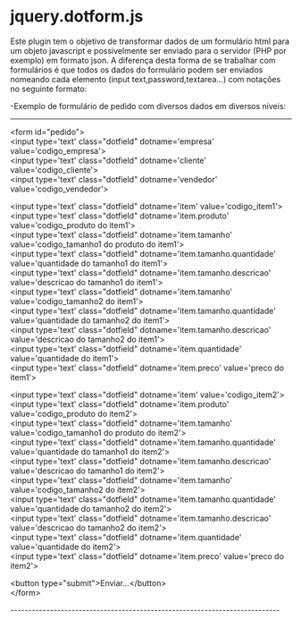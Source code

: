 # jquery.dotform.js

Este plugin tem o objetivo de transformar dados de um formulário html para um objeto javascript 
e possivelmente ser enviado para o servidor (PHP por exemplo) em formato json.
A diferença desta forma de se trabalhar com formulários é que todos os dados do formulário podem ser enviados 
nomeando cada elemento (input text,password,textarea...) com notações no seguinte formato:

-Exemplo de formulário de pedido com diversos dados em diversos níveis:

------------------------------------------------------------------------------------------------------
<p>&lt;form id=&quot;pedido&quot;&gt;<br />
&lt;input type='text' class=&quot;dotfield&quot; dotname='empresa'	 value='codigo_empresa'&gt;<br />
&lt;input type='text' class=&quot;dotfield&quot; dotname='cliente' 	 value='codigo_cliente'&gt;<br />
&lt;input type='text' class=&quot;dotfield&quot; dotname='vendedor' 	 value='codigo_vendedor'&gt;</p>
<p> &lt;input type='text' class=&quot;dotfield&quot; dotname='item' 						          value='codigo_item1'&gt;<br />
  &lt;input type='text' class=&quot;dotfield&quot; dotname='item.produto' 				      value='codigo_produto do item1'&gt;<br />
  &lt;input type='text' class=&quot;dotfield&quot; dotname='item.tamanho' 				      value='codigo_tamanho1 do produto do item1'&gt;<br />
  &lt;input type='text' class=&quot;dotfield&quot; dotname='item.tamanho.quantidade' 	value='quantidade do tamanho1 do item1'&gt;<br />
  &lt;input type='text' class=&quot;dotfield&quot; dotname='item.tamanho.descricao' 		value='descricao do tamanho1 do item1'&gt;<br />
  &lt;input type='text' class=&quot;dotfield&quot; dotname='item.tamanho' 				      value='codigo_tamanho2 do item1'&gt;<br />
  &lt;input type='text' class=&quot;dotfield&quot; dotname='item.tamanho.quantidade' 	value='quantidade do tamanho2 do item1'&gt;<br />
  &lt;input type='text' class=&quot;dotfield&quot; dotname='item.tamanho.descricao' 		value='descricao do tamanho2 do item1'&gt;<br />
  &lt;input type='text' class=&quot;dotfield&quot; dotname='item.quantidade' 			    value='quantidade do item1'&gt;<br />
  &lt;input type='text' class=&quot;dotfield&quot; dotname='item.preco' 					      value='preco do item1'&gt;</p>
<p> &lt;input type='text' class=&quot;dotfield&quot; dotname='item' 						          value='codigo_item2'&gt;<br />
  &lt;input type='text' class=&quot;dotfield&quot; dotname='item.produto' 				      value='codigo_produto do item2'&gt;<br />
  &lt;input type='text' class=&quot;dotfield&quot; dotname='item.tamanho' 				      value='codigo_tamanho1 do produto do item2'&gt;<br />
  &lt;input type='text' class=&quot;dotfield&quot; dotname='item.tamanho.quantidade' 	value='quantidade do tamanho1 do item2'&gt;<br />
  &lt;input type='text' class=&quot;dotfield&quot; dotname='item.tamanho.descricao' 		value='descricao do tamanho1 do item2'&gt;<br />
  &lt;input type='text' class=&quot;dotfield&quot; dotname='item.tamanho' 				      value='codigo_tamanho2 do item2'&gt;<br />
  &lt;input type='text' class=&quot;dotfield&quot; dotname='item.tamanho.quantidade' 	value='quantidade do tamanho2 do item2'&gt;<br />
  &lt;input type='text' class=&quot;dotfield&quot; dotname='item.tamanho.descricao' 		value='descricao do tamanho2 do item2'&gt;<br />
  &lt;input type='text' class=&quot;dotfield&quot; dotname='item.quantidade' 			    value='quantidade do item2'&gt;<br />
  &lt;input type='text' class=&quot;dotfield&quot; dotname='item.preco' 					      value='preco do item2'&gt;</p>
<p> &lt;button type=&quot;submit&quot;&gt;Enviar...&lt;/button&gt;<br />
  &lt;/form&gt;</p>
---------------------------------------------------------------------------

